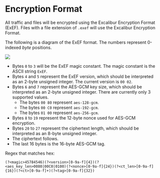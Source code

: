 # Encryption Format

All traffic and files will be encrypted using the Excalibur Encryption Format (ExEF). Files with a file extension of `.exef` will use the Excalibur Encryption Format.

The following is a diagram of the ExEF format. The numbers represent 0-indexed _byte_ positions.

[![](https://mermaid.ink/img/pako:eNpNkM1ugzAQhF8F7Rkj_m18TdJLlV5S9VBxcWEDVoONHCOFIN69GFAV3_ztzGh2J6h0jcChF9UvWvKDVpTK80KScK-E0-P05p1FI6sSHE5J5vAXmrvUamM5oY694-hd5BM3yEhUOPqhVbWjOCTxqjzIvkVj8WFfDDEjecJfh3t6Suia9CmaEsCHDk0nZL1Unty8BNtit4Q4TY1XMdxW57xIxWD1ZVQVcGsG9MHooWmBX8XtvvyGvhYWj1I0RnT_tBcK-AQP4GkcFCwOk5jSjFFWhLkPI3CWBGlCs9mHp9aLLwwYzcLlRVFe0DRniQ9YS6vNebvseuA1-Hs1bF0a43bYe6Gq0Rz0oCzwIp3_ANZVeeg?type=png)](https://mermaid.live/edit#pako:eNpNkM1ugzAQhF8F7Rkj_m18TdJLlV5S9VBxcWEDVoONHCOFIN69GFAV3_ztzGh2J6h0jcChF9UvWvKDVpTK80KScK-E0-P05p1FI6sSHE5J5vAXmrvUamM5oY694-hd5BM3yEhUOPqhVbWjOCTxqjzIvkVj8WFfDDEjecJfh3t6Suia9CmaEsCHDk0nZL1Unty8BNtit4Q4TY1XMdxW57xIxWD1ZVQVcGsG9MHooWmBX8XtvvyGvhYWj1I0RnT_tBcK-AQP4GkcFCwOk5jSjFFWhLkPI3CWBGlCs9mHp9aLLwwYzcLlRVFe0DRniQ9YS6vNebvseuA1-Hs1bF0a43bYe6Gq0Rz0oCzwIp3_ANZVeeg)

- Bytes `0` to `3` will be the ExEF magic constant. The magic constant is the ASCII string `ExEF`.
- Bytes `4` and `5` represent the ExEF version, which should be interpreted as an 2-byte unsigned integer. The current version is `00 02`.
- Bytes `6` and `7` represent the AES-GCM key size, which should be interpreted as an 2-byte unsigned integer. There are currently only 3 supported values.
  - The bytes `00 80` represent `aes-128-gcm`.
  - The bytes `00 C0` represent `aes-192-gcm`.
  - The bytes `01 00` represent `aes-256-gcm`.
- Bytes `8` to `19` represent the 12-byte nonce used for AES-GCM encryption.
- Bytes `20` to `27` represent the ciphertext length, which should be interpreted as an 8-byte unsigned integer.
- The ciphertext follows.
- The last 16 bytes is the 16-byte AES-GCM tag.

Regex that matches hex:

```
(?<magic>45784546)(?<version>[0-9a-f]{4})(?<aes_key_len>0080|00C0|0100)(?<nonce>[0-9a-f]{24})(?<ct_len>[0-9a-f]{16})(?<ct>[0-9a-f]+)(?<tag>[0-9a-f]{32})
```
